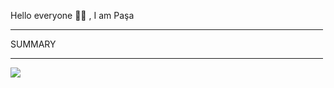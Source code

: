 Hello everyone 👋🏻 , I am Paşa

<hr width="500"/>

<span >SUMMARY</span>

<hr  width="500"/>

<div display="flex";justifyContent="center.">

![](https://github-readme-streak-stats.herokuapp.com/?user=pasaismihan&theme=ocean-gradient&border_radius=11.8&card_width=700)<br/>


</div>
